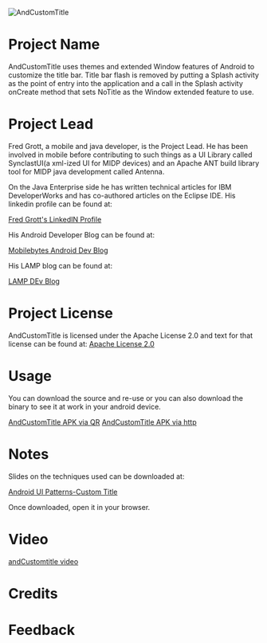 ![AndCustomTitle](http://github.com/shareme/andcustomtitle/raw/master/screenshots/andcustomtitleicon.png)

# Project Name

AndCustomTitle uses themes and extended Window features of Android to customize
the title bar. Title bar flash is removed by putting a Splash activity as the
point of entry into the application and a call in the Splash activity onCreate
method that sets NoTitle as the Window extended feature to use.

# Project Lead

Fred Grott, a mobile and java developer, is the Project Lead. He has been
involved in mobile before contributing to such things as a UI Library called
SynclastUI(a xml-ized UI for MIDP devices) and an Apache ANT build library
tool for MIDP java development called Antenna.

On the Java Enterprise side he has written technical articles for
IBM DeveloperWorks and has co-authored articles on the Eclipse IDE.
His linkedin profile can be found at:

[Fred Grott's LinkedIN Profile](http://www.linkedin.com/in/shareme)

His Android Developer Blog can be found at:

[Mobilebytes Android Dev Blog](http://mobilebytes.wordpress.com)

His LAMP blog can be found at:

[LAMP DEv Blog](http://hackedlabs.wordpress.com)

# Project License

AndCustomTitle is licensed under the Apache License 2.0 and text for that
license can be found at:
[Apache License 2.0](http://www.apache.org/licenses/LICENSE-2.0.html)

# Usage

You can download the source and re-use or you can also download the binary to
see it at work in your android device.

[AndCustomTitle APK via QR](http://github.com/downloads/shareme/AndCustomTitle/AndCustomTitle.apk/qr_code)
[AndCustomTitle APK via http](http://github.com/shareme/andcustomtitle/raw/master/screenshots/AndCustomTitle.apk)

# Notes

Slides on the techniques used can be downloaded at:

[Android UI Patterns-Custom Title](http://github.com/downloads/shareme/AndCustomTitle/presentation.html)

Once downloaded, open it in your browser.

# Video

[andCustomtitle video](http://www.youtube.com/watch?v=e-iQIkC-u-g)


# Credits



# Feedback

